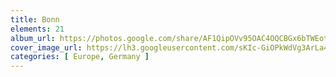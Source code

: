 ```yaml
---
title: Bonn
elements: 21
album_url: https://photos.google.com/share/AF1QipOVv95OAC4OQCBGx6bTWEotidZsuykK8gJYR5lo9OaGYltmC2FpjsUeICSNKlJHog?key=VmVpUkRQbUYzT1VGaHVzZ1lGTGhnbVRkV20zRk1n
cover_image_url: https://lh3.googleusercontent.com/sKIc-GiOPkWdVg3ArLa4TvZd0B8HBl0tizvGuH4rWbxXejFKiUVAOeHr0CzOCBwAxkQBuQamFhOwfErKTxdpwB2RNKQhUa9sUloZM-IVvadvSrAAuKmVZom9WEMb-I5wUbsn6ukCXUCJ7UgpSu1QpEHXOG9K3T9J1if5jc5MLeA1iATTe7Eh39Z5hGbaHBIl24mPvra-9uv4xEYkJFZIG-Z-Nv5xYKMLx-D6unHT19LVU639gXXI59Ip4jitytYSavW4V4rbBy3qeDBbL9vckweS5txNABRalK5PK1F6EZb_ExXLd4ApaQdBn0xaa4jnlkGNoZmG3H8hEFJPKcyIgAktxB73J71S2SCU4wNudTD0weISo9CESvCGypsd69vFu_18BlzxFv2WdglJ3YZEsMJR9Mc-3miFGAQYzd2qFbS7nULuXZx8EZW5Dp1AKPeVUtcbHifNPxrdv1zCvgMGUYHplcf8YEHQNL2IwhkLMg1RN6vm1i3o_SuerDgWw3lQ04YgsOzAcLFjL7BK_5HOyQIdiCKm3H6BngLyZr5OmxEQnM6BUfuj00xome7PvgTCQfL8g0KH4TZUYJOb_skDKiruAd3YfB6ZI3pkLWGlcTfee74mL9GP2wf0YPAoYwr55pzhC7ffr_RmpxpqpS9N2P0Nf0h4BP2B2hmmOBhwamFLZe2Q3jCIHkMh=s218-p-k-no
categories: [ Europe, Germany ]
---
```

